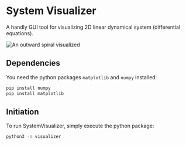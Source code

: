 # System Visualizer

A handly GUI tool for visualizing 2D linear dynamical system (differential equations).

![An outward spiral visualized](https://user-images.githubusercontent.com/22968625/75014962-5fc8fd80-543c-11ea-9f06-510632f7bb6f.png)

## Dependencies
You need the python packages `matplotlib` and `numpy` installed:
```bash
pip install numpy
pip install matplotlib
```

## Initiation
To run SystemVisualizer, simply execute the python package:
```bash
python3 -m visualizer
```
